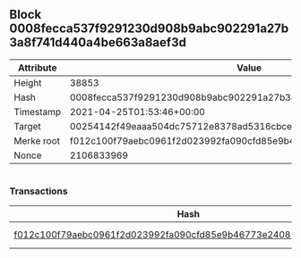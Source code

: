 ## Block 0008fecca537f9291230d908b9abc902291a27b3a8f741d440a4be663a8aef3d

Attribute | Value
--- | ---
Height | 38853
Hash | 0008fecca537f9291230d908b9abc902291a27b3a8f741d440a4be663a8aef3d
Timestamp | 2021-04-25T01:53:46+00:00
Target | 00254142f49eaaa504dc75712e8378ad5316cbcead634704b3734b6271167cc4
Merke root | f012c100f79aebc0961f2d023992fa090cfd85e9b46773e24081794f8d43b207
Nonce | 2106833969

```

```

### Transactions

Hash | Amount
--- | ---
[f012c100f79aebc0961f2d023992fa090cfd85e9b46773e24081794f8d43b207](f012c100f79aebc0961f2d023992fa090cfd85e9b46773e24081794f8d43b207.md) | 10.00000000 SKEPTI 
